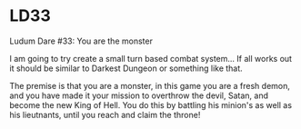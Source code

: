 # LD33
Ludum Dare #33: You are the monster

I am going to try create a small turn based combat system... 
If all works out it should be similar to Darkest Dungeon or something like that.

The premise is that you are a monster, in this game you are a fresh demon, and you have made it your mission to overthrow the devil, Satan, and become the new King of Hell. You do this by battling his minion's as well as his lieutnants, until you reach and claim the throne!
